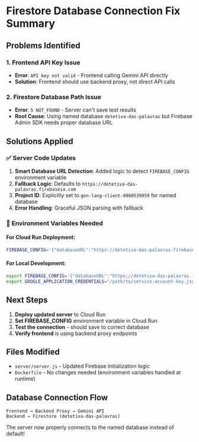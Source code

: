 # Firestore Database Connection Fix Summary

## Problems Identified

### 1. Frontend API Key Issue
- **Error**: `API key not valid` - Frontend calling Gemini API directly
- **Solution**: Frontend should use backend proxy, not direct API calls

### 2. Firestore Database Path Issue  
- **Error**: `5 NOT_FOUND` - Server can't save test results
- **Root Cause**: Using named database `detetiva-das-palavras` but Firebase Admin SDK needs proper database URL

## Solutions Applied

### ✅ Server Code Updates
1. **Smart Database URL Detection**: Added logic to detect `FIREBASE_CONFIG` environment variable
2. **Fallback Logic**: Defaults to `https://detetiva-das-palavras.firebaseio.com`
3. **Project ID**: Explicitly set to `gen-lang-client-0900539959` for named database
4. **Error Handling**: Graceful JSON parsing with fallback

### 🔧 Environment Variables Needed

#### For Cloud Run Deployment:
```bash
FIREBASE_CONFIG='{"databaseURL":"https://detetiva-das-palavras.firebaseio.com"}'
```

#### For Local Development:
```bash
export FIREBASE_CONFIG='{"databaseURL":"https://detetiva-das-palavras.firebaseio.com"}'
export GOOGLE_APPLICATION_CREDENTIALS="/path/to/service-account-key.json"
```

## Next Steps

1. **Deploy updated server** to Cloud Run
2. **Set FIREBASE_CONFIG** environment variable in Cloud Run
3. **Test the connection** - should save to correct database
4. **Verify frontend** is using backend proxy endpoints

## Files Modified
- `server/server.js` - Updated Firebase initialization logic
- `Dockerfile` - No changes needed (environment variables handled at runtime)

## Database Connection Flow
```
Frontend → Backend Proxy → Gemini API
Backend → Firestore (detetiva-das-palavras)
```

The server now properly connects to the named database instead of default!